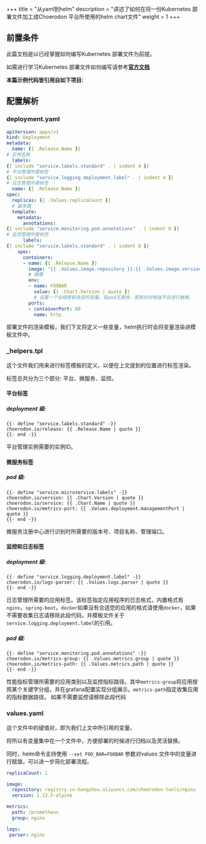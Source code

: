 +++
title = "从yaml到helm"
description = "讲述了如何在将一份Kubernetes 部署文件加工成Choerodon 平台所使用的helm chart文件"
weight = 1
+++

## 前置条件

此篇文档是以已经掌握如何编写Kubernetes 部署文件为前提。

如需进行学习Kubernetes 部署文件如何编写请参考[**官方文档**](https://kubernetes.io/docs/home)

**本篇示例代码皆引用自如下项目:**


## 配置解析

### deployment.yaml

```yaml
apiVersion: apps/v1
kind: Deployment
metadata:
  name: {{ .Release.Name }}
# 实例名称  
  labels:
{{ include "service.labels.standard" . | indent 4 }}
# 平台管理所需标签
{{ include "service.logging.deployment.label" . | indent 4 }}
# 日志管理所需标签
  name: {{ .Release.Name }}
spec:
  replicas: {{ .Values.replicaCount }}
  # 副本数
  template:
    metadata:
      annotations:
{{ include "service.monitoring.pod.annotations" . | indent 8 }}
# 监控管理所需标签
      labels:
{{ include "service.labels.standard" . | indent 8 }}
    spec:
      containers:
      - name: {{ .Release.Name }}
        image: "{{ .Values.image.repository }}:{{ .Values.image.version }}"
        # 镜像
        env:
        - name: FOOBAR
          value: {{ .Chart.Version | quote }}
          # 设置一个会随更新改变的变量，若pod无更改，更新的时候就不会进行替换。
        ports:
        - containerPort: 80
          name: http
```

部署文件的渲染模板，我们下文将定义一些变量，helm执行时会将变量渲染进模板文件中。

### _helpers.tpl

这个文件我们用来进行标签模板的定义，以便在上文提到的位置进行标签渲染。

标签总共分为三个部分: 平台、微服务、监控。

#### 平台标签

##### deployment 级:

```
{{- define "service.labels.standard" -}}
choerodon.io/release: {{ .Release.Name | quote }}
{{- end -}}
```
平台管理实例需要的实例ID。

#### 微服务标签

##### pod 级:

```
{{- define "service.microservice.labels" -}}
choerodon.io/version: {{ .Chart.Version | quote }}
choerodon.io/service: {{ .Chart.Name | quote }}
choerodon.io/metrics-port: {{ .Values.deployment.managementPort | quote }}
{{- end -}}
```
微服务注册中心进行识别时所需要的版本号、项目名称、管理端口。

#### 监控和日志标签

##### deployment 级:

```
{{- define "service.logging.deployment.label" -}}
choerodon.io/logs-parser: {{ .Values.logs.parser | quote }}
{{- end -}}
```
日志管理所需要的应用标签。该标签指定应用程序的日志格式，内置格式有`nginx`，`spring-boot`，`docker`如果没有合适您的应用的格式请使用`docker`，如果不需要收集日志请移除此段代码，并模板文件关于`service.logging.deployment.label`的引用。

##### pod 级:

```
{{- define "service.monitoring.pod.annotations" -}}
choerodon.io/metrics-group: {{ .Values.metrics.group | quote }}
choerodon.io/metrics-path: {{ .Values.metrics.path | quote }}
{{- end -}}
```
性能指标管理所需要的应用类别以及监控指标路径。其中`metrics-group`将应用按照某个关键字分组，并在grafana配置实现分组展示。`metrics-path`指定收集应用的指标数据路径。
如果不需要监控请移除此段代码

### values.yaml

这个文件中的键值对，即为我们上文中所引用的变量。

将所以有变量集中在一个文件中，方便部署的时候进行归档以及灵活替换。

同时，helm命令支持使用 `--set FOO_BAR=FOOBAR` 参数对values 文件中的变量进行赋值，可以进一步简化部署流程。

```yaml
replicaCount: 1

image:
  repository: registry.cn-hangzhou.aliyuncs.com/choerodon-tools/nginx
  version: 1.13.5-alpine

metrics:
  path: /prometheus
  group: nginx

logs:
 parser: nginx
```